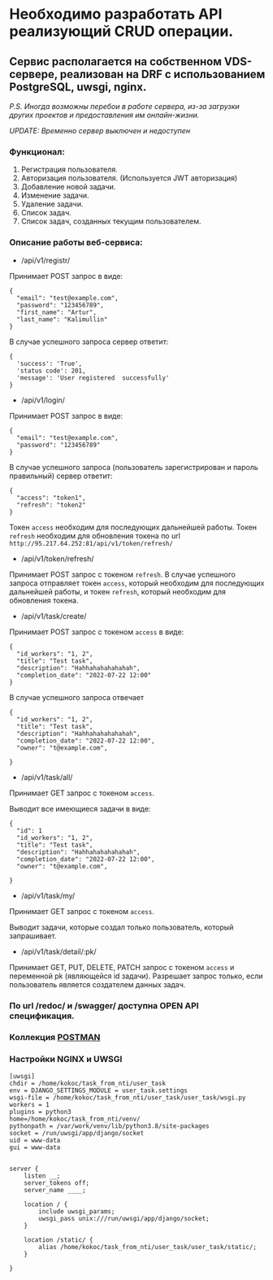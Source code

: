 # Необходимо разработать API реализующий CRUD операции.

## Сервис располагается на собственном VDS-сервере, реализован на DRF с использованием PostgreSQL, uwsgi, nginx.

*P.S. Иногда возможны перебои в работе сервера, из-за загрузки других проектов и предоставления им онлайн-жизни.*

*UPDATE: Временно сервер выключен и недоступен*

### Функционал:

1. Регистрация пользователя.
2. Авторизация пользователя. (Используется JWT авторизация)
3. Добавление новой задачи.
4. Изменение задачи.
5. Удаление задачи.
6. Список задач.
7. Список задач, созданных текущим пользователем.

### Описание работы веб-сервиса:

* /api/v1/registr/

Принимает POST запрос в виде:

```
{
  "email": "test@example.com",
  "password": "123456789",
  "first_name": "Artur",
  "last_name": "Kalimullin"
}
```

В случае успешного запроса сервер ответит:

```
{
  'success': 'True',
  'status code': 201,
  'message': 'User registered  successfully'
}
```

* /api/v1/login/

Принимает POST запрос в виде:

```
{
  "email": "test@example.com",
  "password": "123456789"
}
```

В случае успешного запроса (пользователь зарегистрирован и пароль правильный) сервер ответит:

```
{
  "access": "token1",
  "refresh": "token2"
}
```

Токен `access` необходим для последующих дальнейшей работы. Токен `refresh` необходим для обновления токена по url `http://95.217.64.252:81/api/v1/token/refresh/`

* /api/v1/token/refresh/

Принимает POST запрос с токеном `refresh`. В случае успешного запроса отправляет токен `access`, который необходим для последующих дальнейшей работы, и токен `refresh`, который необходим для обновления токена.

* /api/v1/task/create/

Принимает POST запрос c токеном `access` в виде:

```
{
  "id_workers": "1, 2",
  "title": "Test task",
  "description": "Hahhahahahahahah",
  "completion_date": "2022-07-22 12:00"
}
```

В случае успешного запроса отвечает

```
{
  "id_workers": "1, 2",
  "title": "Test task",
  "description": "Hahhahahahahahah",
  "completion_date": "2022-07-22 12:00",
  "owner": "t@example.com",

}
```

* /api/v1/task/all/

Принимает GET запрос c токеном `access`.

Выводит все имеющиеся задачи в виде:

```
{
  "id": 1
  "id_workers": "1, 2",
  "title": "Test task",
  "description": "Hahhahahahahahah",
  "completion_date": "2022-07-22 12:00",
  "owner": "t@example.com",

}
```

* /api/v1/task/my/

Принимает GET запрос c токеном `access`.

Выводит задачи, которые создал только пользователь, который запрашивает.

* /api/v1/task/detail/:pk/

Принимает GET, PUT, DELETE, PATCH запрос c токеном `access` и переменной pk (являющейся id задачи). Разрешает запрос только, если пользователь является создателем данных задач.

### По url /redoc/ и /swagger/ доступна OPEN API спецификация.

### Коллекция [POSTMAN](https://github.com/192117/task_from_nti/blob/master/user_task/DRF%20NTI.postman_collection.json)

### Настройки NGINX и UWSGI

```
[uwsgi]
chdir = /home/kokoc/task_from_nti/user_task
env = DJANGO_SETTINGS_MODULE = user_task.settings
wsgi-file = /home/kokoc/task_from_nti/user_task/user_task/wsgi.py
workers = 1
plugins = python3
home=/home/kokoc/task_from_nti/venv/
pythonpath = /var/work/venv/lib/python3.8/site-packages
socket = /run/uwsgi/app/django/socket
uid = www-data
gui = www-data


```

```
server {
    listen __;
    server_tokens off;
    server_name ____;

    location / {
        include uwsgi_params;
        uwsgi_pass unix:///run/uwsgi/app/django/socket;
    }
  
    location /static/ {
        alias /home/kokoc/task_from_nti/user_task/user_task/static/;
    }

}


```
